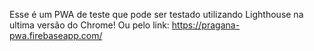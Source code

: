 Esse é um PWA de teste que pode ser testado utilizando Lighthouse na ultima versão do Chrome!
Ou
pelo link: https://pragana-pwa.firebaseapp.com/
